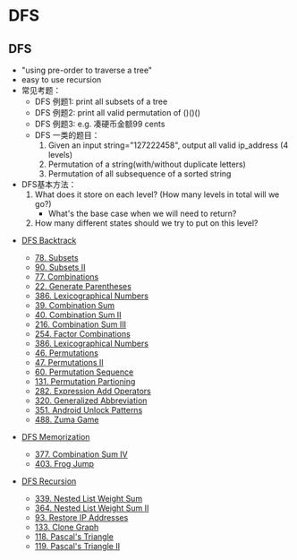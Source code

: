 # DFS

## DFS
- "using pre-order to traverse a tree"
- easy to use recursion
- 常见考题：
    - DFS 例题1: print all subsets of a tree
    - DFS 例题2: print all valid permutation of ()()()
    - DFS 例题3: e.g. 凑硬币金额99 cents
    - DFS 一类的题目：
        1. Given an input string="127222458", output all valid ip_address (4 levels)
        2. Permutation of a string(with/without duplicate letters)
        3. Permutation of all subsequence of a sorted string
- DFS基本方法：
    1. What does it store on each level? (How many levels in total will we go?)
        * What's the base case when we will need to return?
    2. How many different states should we try to put on this level?

* [DFS Backtrack]()
    * [78. Subsets](subsets.md)
    * [90. Subsets II](subsets-ii.md)
    * [77. Combinations](combinations.md)
    * [22. Generate Parentheses](generate-parentheses.md)
    * [386. Lexicographical Numbers](lexicographical-numbers.md)
    * [39. Combination Sum](combination-sum.md)
    * [40. Combination Sum II](combination-sum-ii.md)
    * [216. Combination Sum III](combination-sum-iii.md)
    * [254. Factor Combinations](factor-combinations.md)
    * [386. Lexicographical Numbers](lexicographical-numbers.md)
    * [46. Permutations](permutation.md)
    * [47. Permutations II](permutation-ii.md)
    * [60. Permutation Sequence](permutation-sequence.md)
    * [131. Permutation Partioning](palindrome-partitioning.md)
    * [282. Expression Add Operators](expression-add-operators.md)
    * [320. Generalized Abbreviation](generalized-abbreviation.md)
    * [351. Android Unlock Patterns](android-unlock-patterns.md)
    * [488. Zuma Game](zuma-game.md)

* [DFS Memorization]()    
    * [377. Combination Sum IV](combination-sum-iv.md)
    * [403. Frog Jump](frog-jump.md)

* [DFS Recursion]()    
    * [339. Nested List Weight Sum](nested-list-weight-sum.md)
    * [364. Nested List Weight Sum II](nested-list-weight-sum-ii.md)
    * [93. Restore IP Addresses](restore-ip-addresses.md)
    * [133. Clone Graph](clone-graph.md)
    * [118. Pascal's Triangle](pascals-triangle.md)
    * [119. Pascal's Triangle II](pascals-triangle-ii.md)
